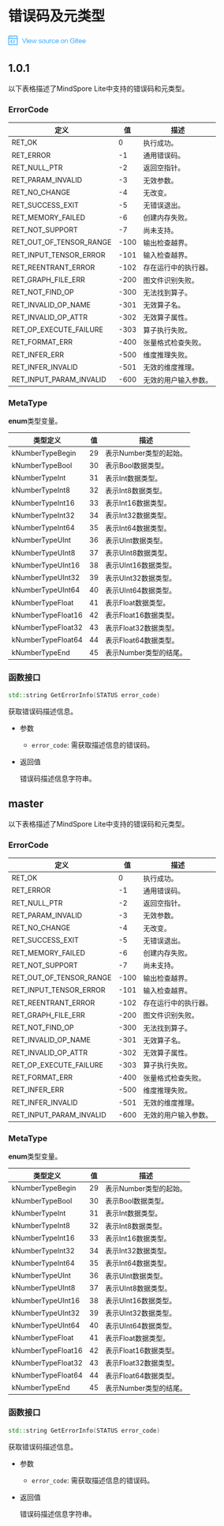 # 错误码及元类型

<a href="https://gitee.com/mindspore/docs/blob/r1.2/docs/api_cpp/source_zh_cn/errorcode_and_metatype.md" target="_blank"><img src="./_static/logo_source.png"></a>

## 1.0.1

以下表格描述了MindSpore Lite中支持的错误码和元类型。

### ErrorCode

| 定义 | 值 | 描述 |
| --- | --- | --- |
| RET_OK | 0 | 执行成功。 |
| RET_ERROR | -1 | 通用错误码。 |
| RET_NULL_PTR | -2 | 返回空指针。 |
| RET_PARAM_INVALID | -3 | 无效参数。 |
| RET_NO_CHANGE | -4 | 无改变。 |
| RET_SUCCESS_EXIT | -5 | 无错误退出。 |
| RET_MEMORY_FAILED | -6 | 创建内存失败。 |
| RET_NOT_SUPPORT | -7 | 尚未支持。 |
| RET_OUT_OF_TENSOR_RANGE | -100 | 输出检查越界。 |
| RET_INPUT_TENSOR_ERROR | -101 | 输入检查越界。 |
| RET_REENTRANT_ERROR | -102 | 存在运行中的执行器。 |
| RET_GRAPH_FILE_ERR | -200 | 图文件识别失败。 |
| RET_NOT_FIND_OP | -300 | 无法找到算子。 |
| RET_INVALID_OP_NAME | -301 | 无效算子名。 |
| RET_INVALID_OP_ATTR | -302 | 无效算子属性。 |
| RET_OP_EXECUTE_FAILURE | -303 | 算子执行失败。 |
| RET_FORMAT_ERR | -400 | 张量格式检查失败。 |
| RET_INFER_ERR | -500 | 维度推理失败。 |
| RET_INFER_INVALID | -501 | 无效的维度推理。 |
| RET_INPUT_PARAM_INVALID | -600 | 无效的用户输入参数。 |

### MetaType

 **enum**类型变量。

| 类型定义 | 值 | 描述 |
| --- | --- | --- |
|kNumberTypeBegin| 29 | 表示Number类型的起始。 |
|kNumberTypeBool| 30 | 表示Bool数据类型。 |
|kNumberTypeInt| 31 | 表示Int数据类型。 |
|kNumberTypeInt8| 32 | 表示Int8数据类型。 |
|kNumberTypeInt16| 33 | 表示Int16数据类型。 |
|kNumberTypeInt32| 34 | 表示Int32数据类型。 |
|kNumberTypeInt64| 35 | 表示Int64数据类型。 |
|kNumberTypeUInt| 36 | 表示UInt数据类型。 |
|kNumberTypeUInt8| 37 | 表示UInt8数据类型。 |
|kNumberTypeUInt16| 38 | 表示UInt16数据类型。 |
|kNumberTypeUInt32| 39 | 表示UInt32数据类型。 |
|kNumberTypeUInt64| 40 | 表示UInt64数据类型。 |
|kNumberTypeFloat| 41 | 表示Float数据类型。 |
|kNumberTypeFloat16| 42 | 表示Float16数据类型。 |
|kNumberTypeFloat32| 43 | 表示Float32数据类型。 |
|kNumberTypeFloat64| 44 | 表示Float64数据类型。|
|kNumberTypeEnd| 45 | 表示Number类型的结尾。 |

### 函数接口

```cpp
std::string GetErrorInfo(STATUS error_code)
```

获取错误码描述信息。

- 参数

    - `error_code`: 需获取描述信息的错误码。

- 返回值

    错误码描述信息字符串。

## master

以下表格描述了MindSpore Lite中支持的错误码和元类型。

### ErrorCode

| 定义 | 值 | 描述 |
| --- | --- | --- |
| RET_OK | 0 | 执行成功。 |
| RET_ERROR | -1 | 通用错误码。 |
| RET_NULL_PTR | -2 | 返回空指针。 |
| RET_PARAM_INVALID | -3 | 无效参数。 |
| RET_NO_CHANGE | -4 | 无改变。 |
| RET_SUCCESS_EXIT | -5 | 无错误退出。 |
| RET_MEMORY_FAILED | -6 | 创建内存失败。 |
| RET_NOT_SUPPORT | -7 | 尚未支持。 |
| RET_OUT_OF_TENSOR_RANGE | -100 | 输出检查越界。 |
| RET_INPUT_TENSOR_ERROR | -101 | 输入检查越界。 |
| RET_REENTRANT_ERROR | -102 | 存在运行中的执行器。 |
| RET_GRAPH_FILE_ERR | -200 | 图文件识别失败。 |
| RET_NOT_FIND_OP | -300 | 无法找到算子。 |
| RET_INVALID_OP_NAME | -301 | 无效算子名。 |
| RET_INVALID_OP_ATTR | -302 | 无效算子属性。 |
| RET_OP_EXECUTE_FAILURE | -303 | 算子执行失败。 |
| RET_FORMAT_ERR | -400 | 张量格式检查失败。 |
| RET_INFER_ERR | -500 | 维度推理失败。 |
| RET_INFER_INVALID | -501 | 无效的维度推理。 |
| RET_INPUT_PARAM_INVALID | -600 | 无效的用户输入参数。 |

### MetaType

 **enum**类型变量。

| 类型定义 | 值 | 描述 |
| --- | --- | --- |
|kNumberTypeBegin| 29 | 表示Number类型的起始。 |
|kNumberTypeBool| 30 | 表示Bool数据类型。 |
|kNumberTypeInt| 31 | 表示Int数据类型。 |
|kNumberTypeInt8| 32 | 表示Int8数据类型。 |
|kNumberTypeInt16| 33 | 表示Int16数据类型。 |
|kNumberTypeInt32| 34 | 表示Int32数据类型。 |
|kNumberTypeInt64| 35 | 表示Int64数据类型。 |
|kNumberTypeUInt| 36 | 表示UInt数据类型。 |
|kNumberTypeUInt8| 37 | 表示UInt8数据类型。 |
|kNumberTypeUInt16| 38 | 表示UInt16数据类型。 |
|kNumberTypeUInt32| 39 | 表示UInt32数据类型。 |
|kNumberTypeUInt64| 40 | 表示UInt64数据类型。 |
|kNumberTypeFloat| 41 | 表示Float数据类型。 |
|kNumberTypeFloat16| 42 | 表示Float16数据类型。 |
|kNumberTypeFloat32| 43 | 表示Float32数据类型。 |
|kNumberTypeFloat64| 44 | 表示Float64数据类型。|
|kNumberTypeEnd| 45 | 表示Number类型的结尾。 |

### 函数接口

```cpp
std::string GetErrorInfo(STATUS error_code)
```

获取错误码描述信息。

- 参数

    - `error_code`: 需获取描述信息的错误码。

- 返回值

    错误码描述信息字符串。
